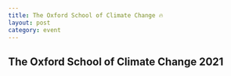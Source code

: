 ```yaml
---
title: The Oxford School of Climate Change 🔥
layout: post
category: event
---
```


## The Oxford School of Climate Change 2021
